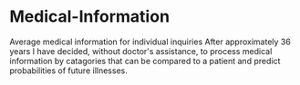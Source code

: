 # Medical-Information
Average medical information for individual inquiries
After approximately 36 years I have decided, without doctor's assistance, to process medical information by catagories that can be compared to a patient and predict probabilities of future illnesses.  
